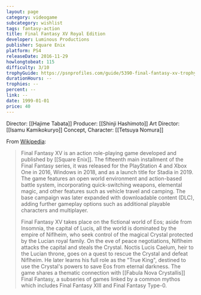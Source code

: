 ```yaml
---
layout: page
category: videogame
subcategory: wishlist
tags: fantasy-action
title: Final Fantasy XV Royal Edition
developer: Luminous Productions
publisher: Square Enix
platform: PS4
releaseDate: 2016-11-29
howlongtobeat: 115
difficulty: 3/10
trophyGuide: https://psnprofiles.com/guide/5390-final-fantasy-xv-trophy-guide
durationHours: --
trophies: --
percent: --
link: --
date: 1999-01-01
price: 40
---
```


Director: [[Hajime Tabata]]
Producer: [[Shinji Hashimoto]]
Art Director: [[Isamu Kamikokuryo]]
Concept, Character: [[Tetsuya Nomura]]

From [Wikipedia](https://en.wikipedia.org/wiki/Final_Fantasy_XV):

> Final Fantasy XV is an action role-playing game developed and published by [[Square Enix]]. The fifteenth main installment of the Final Fantasy series, it was released for the PlayStation 4 and Xbox One in 2016, Windows in 2018, and as a launch title for Stadia in 2019. The game features an open world environment and action-based battle system, incorporating quick-switching weapons, elemental magic, and other features such as vehicle travel and camping. The base campaign was later expanded with downloadable content (DLC), adding further gameplay options such as additional playable characters and multiplayer.
>
> Final Fantasy XV takes place on the fictional world of Eos; aside from Insomnia, the capital of Lucis, all the world is dominated by the empire of Niflheim, who seek control of the magical Crystal protected by the Lucian royal family. On the eve of peace negotiations, Niflheim attacks the capital and steals the Crystal. Noctis Lucis Caelum, heir to the Lucian throne, goes on a quest to rescue the Crystal and defeat Niflheim. He later learns his full role as the "True King", destined to use the Crystal's powers to save Eos from eternal darkness. The game shares a thematic connection with [[Fabula Nova Crystallis]] Final Fantasy, a subseries of games linked by a common mythos which includes Final Fantasy XIII and Final Fantasy Type-0.
